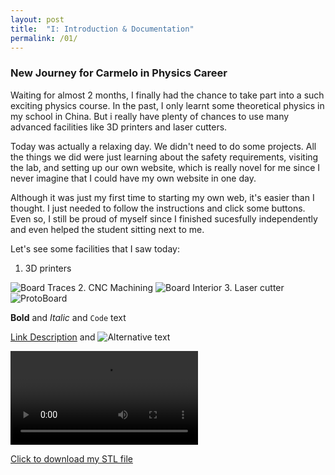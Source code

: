 ```yaml
---
layout: post
title:  "I: Introduction & Documentation"
permalink: /01/
---
```


### New Journey for Carmelo in Physics Career

Waiting for almost 2 months, I finally had the chance to take part into a such exciting physics course. In the past, I only learnt some theoretical physics in my school in China. But i really have plenty of chances to use many advanced facilities like 3D printers and laser cutters.

Today was actually a relaxing day. We didn't need to do some projects. All the things we did  were just learning about the safety requirements, visiting the lab, and setting up our own website, which is really novel for me since I never imagine that I could have my own website in one day.

Although it was just my first time to starting my own web, it's easier than I thought. I just needed to follow the instructions and click some buttons. Even so, I still be proud of myself since I finished sucesfully independently and even helped the student sitting next to me. 

Let's see some facilities that I saw today:
1. 3D printers
<img src="3d printer.jpg" alt="Board Traces">
2. CNC Machining
<img src="cnc machine.png" alt="Board Interior">
3. Laser cutter
<img src="laser.png" alt="ProtoBoard">

**Bold** and _Italic_ and `Code` text

<!-- You can include comments that will not be translated to HTML -->

<!-- You can include links and images in the following format: -->

[Link Description](url) and ![Alternative text](motor.jpg)


<!-- Or, you can also directly include HTML, for example to make a split image -->



<!-- You can also use HTML tags to include a video -->
<video controls>
	<source src="demo.mp4" type="video/mp4">
</video>

<!-- Or to add a download link to any (reasonably small) file in your permalink directory -->

<a href='cube.stl' download>Click to download my STL file</a>

